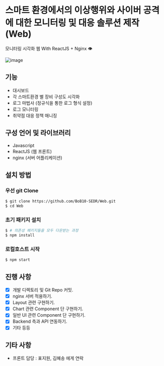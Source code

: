 
# 스마트 환경에서의 이상행위와 사이버 공격에 대한 모니터링 및 대응 솔루션 제작 (Web)

모니터링 시각화 웹 With ReactJS + Nginx 👁

![image](https://user-images.githubusercontent.com/41888956/150968329-f26f2d18-5789-4848-837d-2876ee3072e9.png)

## 기능
- 대시보드
- 각 스마트환경 별 장비 구성도 시각화
- 로그 마법사 (정규식을 통한 로그 형식 설정)
- 로그 모니터링
- 취약점 대응 정책 매니징

## 구성 언어 및 라이브러리
-   Javascript
-   ReactJS (웹 프론트)
-   nginx (서버 어플리케이션)

## 설치 방법

### 우선 git Clone

```sh
$ git clone https://github.com/BoB10-SEDR/Web.git
$ cd Web
```

### 초기 패키지 설치

```sh
$ # 의존성 패키지들을 모두 다운받는 과정
$ npm install
```

### 로컬호스트 시작

```sh
$ npm start
```

## 진행 사항

-   [x] 개발 디렉토리 및 Git Repo 커밋.
-   [x] nginx 서버 적용하기.
-   [x] Layout 관련 구현하기.
-   [x] Chart 관련 Component 단 구현하기.
-   [x] 일반 UI 관련 Component 단 구현하기.
-   [x] Backend 측과 API 연동하기.
-   [x] 기타 등등

## 기타 사항

-   프론트 담당 : 표지원, 김혜송 에게 연락

